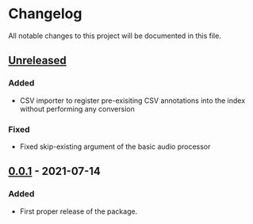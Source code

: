 # Changelog

All notable changes to this project will be documented in this file.

## [Unreleased]

### Added 

 - CSV importer to register pre-exisiting CSV annotations into the index without performing any conversion

### Fixed

 - Fixed skip-existing argument of the basic audio processor

## [0.0.1] - 2021-07-14

### Added

- First proper release of the package.

[unreleased]: https://github.com/LAAC-LSCP/ChildProject/compare/v0.0.1...HEAD
[0.0.1]: https://github.com/LAAC-LSCP/ChildProject/releases/tag/v0.0.1
